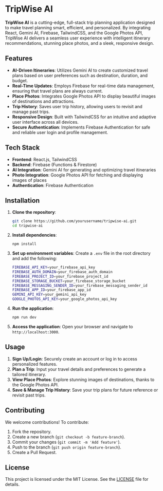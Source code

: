 # TripWise AI
**TripWise AI** is a cutting-edge, full-stack trip planning application designed to make travel planning smart, efficient, and personalized. By integrating React, Gemini AI, Firebase, TailwindCSS, and the Google Photos API, TripWise AI delivers a seamless user experience with intelligent itinerary recommendations, stunning place photos, and a sleek, responsive design.

## Features

- **AI-Driven Itineraries**: Utilizes Gemini AI to create customized travel plans based on user preferences such as destination, duration, and budget.
- **Real-Time Updates**: Employs Firebase for real-time data management, ensuring that travel plans are always current.
- **Place Photos**: Integrates Google Photos API to display beautiful images of destinations and attractions.
- **Trip History**: Saves user trip history, allowing users to revisit and manage past trips.
- **Responsive Design**: Built with TailwindCSS for an intuitive and adaptive user interface across all devices.
- **Secure Authentication**: Implements Firebase Authentication for safe and reliable user login and profile management.

## Tech Stack

- **Frontend**: React.js, TailwindCSS
- **Backend**: Firebase (Functions & Firestore)
- **AI Integration**: Gemini AI for generating and optimizing travel itineraries
- **Photo Integration**: Google Photos API for fetching and displaying images of places
- **Authentication**: Firebase Authentication

## Installation

1. **Clone the repository**:
   ```bash
   git clone https://github.com/yourusername/tripwise-ai.git
   cd tripwise-ai
   ```

2. **Install dependencies**:
   ```bash
   npm install
   ```

3. **Set up environment variables**:
   Create a `.env` file in the root directory and add the following:
   ```bash
   FIREBASE_API_KEY=your_firebase_api_key
   FIREBASE_AUTH_DOMAIN=your_firebase_auth_domain
   FIREBASE_PROJECT_ID=your_firebase_project_id
   FIREBASE_STORAGE_BUCKET=your_firebase_storage_bucket
   FIREBASE_MESSAGING_SENDER_ID=your_firebase_messaging_sender_id
   FIREBASE_APP_ID=your_firebase_app_id
   GEMINI_API_KEY=your_gemini_api_key
   GOOGLE_PHOTOS_API_KEY=your_google_photos_api_key
   ```

4. **Run the application**:
   ```bash
   npm run dev
   ```

5. **Access the application**:
   Open your browser and navigate to `http://localhost:3000`.

## Usage

1. **Sign Up/Login**: Securely create an account or log in to access personalized features.
2. **Plan a Trip**: Input your travel details and preferences to generate a tailored itinerary.
3. **View Place Photos**: Explore stunning images of destinations, thanks to the Google Photos API.
4. **Save & Manage Trip History**: Save your trip plans for future reference or revisit past trips.

## Contributing

We welcome contributions! To contribute:

1. Fork the repository.
2. Create a new branch (`git checkout -b feature-branch`).
3. Commit your changes (`git commit -m 'Add feature'`).
4. Push to the branch (`git push origin feature-branch`).
5. Create a Pull Request.

## License

This project is licensed under the MIT License. See the [LICENSE](LICENSE) file for details.

